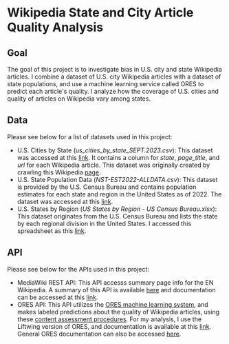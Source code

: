 # Wikipedia State and City Article Quality Analysis

## Goal
The goal of this project is to investigate bias in U.S. city and state Wikipedia articles. I combine a dataset of U.S. city Wikipedia articles with a dataset of state populations, and use a machine learning service called ORES to predict each article's quality. I analyze how the coverage of U.S. cities and quality of articles on Wikipedia vary among states.

## Data
Please see below for a list of datasets used in this project:

- U.S. Cities by State (*us_cities_by_state_SEPT.2023.csv*): This dataset was accessed at this [link](https://drive.google.com/file/d/1khouDmMaZyKo0y5WkFj4lu7g8o35x_98/view?usp=drive_link). It contains a column for *state*, *page_title*, and *url* for each Wikipedia article. This dataset was originally created by crawling this Wikipedia [page](https://en.wikipedia.org/wiki/Category:Lists_of_cities_in_the_United_States_by_state).
- U.S. State Population Data (*NST-EST2022-ALLDATA.csv*): This dataset is provided by the U.S. Census Bureau and contains population estimates for each state and region in the United States as of 2022. The dataset was accessed at this [link](https://www.census.gov/data/tables/time-series/demo/popest/2020s-state-total.html).
- U.S. States by Region (*US States by Region - US Census Bureau.xlsx*): This dataset originates from the U.S. Census Bureau and lists the state by each regional division in the United States. I accessed this spreadsheet as this [link](https://docs.google.com/spreadsheets/d/14Sjfd_u_7N9SSyQ7bmxfebF_2XpR8QamvmNntKDIQB0/edit#gid=0).

## API
Please see below for the APIs used in this project:

- MediaWiki REST API: This API accesss summary page info for the EN Wikipedia. A summary of this API is available [here](https://www.mediawiki.org/wiki/API:Main_page) and documentation can be accessed at this [link](https://www.mediawiki.org/wiki/API:Info).
- ORES API: This API utilizes the [ORES machine learning system](https://www.mediawiki.org/wiki/ORES), and makes labeled predictions about the quality of Wikipedia articles, using these [content assessment procedures](https://en.wikipedia.org/wiki/Wikipedia:Content_assessment). For my analysis, I use the Liftwing version of ORES, and documentation is available at this [link](https://wikitech.wikimedia.org/wiki/Machine_Learning/LiftWing/Usage). General ORES documentation can also be accessed [here](https://ores.wikimedia.org/docs).

